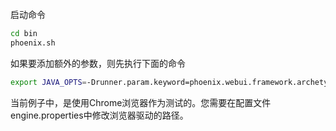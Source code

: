 启动命令  
```bash
cd bin
phoenix.sh
```

如果要添加额外的参数，则先执行下面的命令
```bash
export JAVA_OPTS=-Drunner.param.keyword=phoenix.webui.framework.archetype
```

当前例子中，是使用Chrome浏览器作为测试的。您需要在配置文件engine.properties中修改浏览器驱动的路径。